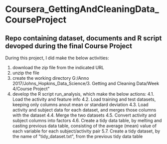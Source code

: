 # Coursera_GettingAndCleaningData_CourseProject
## Repo containing dataset, documents and R script devoped during the final Course Project
During this project, I did make the below activities:
1. download the zip file from the indicated URL
2. unzip the file
3. create the working directory G:/Anno 2017/Johns_Hopkins_Data_Science/3. Getting and Cleaning Data/Week 4/Course Project"
4. develop the R script run_analysis, which make the below actions:
  4.1. Load the activity and feature info
  4.2. Load training and test datasets, keeping only columns anout mean or standard deviation
  4.3. Load activity and subject data for each dataset, and merges those columns with the dataset
  4.4. Merge the two datasets
  4.5. Convert activity and subject columns into factors
  4.6. Create a tidy data table, by melting and casting previous data table, consisting of the average (mean) value of each variable for each subject/activity pair
  5.7. Create a tidy dataset, by the name of "tidy_dataset.txt", from the previous tidy data table
